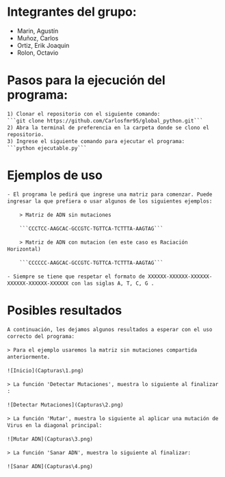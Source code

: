 # Integrantes del grupo: 

- Marin, Agustín
- Muñoz, Carlos
- Ortiz, Erik Joaquin 
- Rolon, Octavio

# Pasos para la ejecución del programa:

    1) Clonar el repositorio con el siguiente comando:
    ```git clone https://github.com/Carlosfmr95/global_python.git```
    2) Abra la terminal de preferencia en la carpeta donde se clono el repositorio.
    3) Ingrese el siguiente comando para ejecutar el programa:
    ```python ejecutable.py```

# Ejemplos de uso

    - El programa le pedirá que ingrese una matriz para comenzar. Puede ingresar la que prefiera o usar algunos de los siguientes ejemplos:

        > Matriz de ADN sin mutaciones

        ```CCCTCC-AAGCAC-GCCGTC-TGTTCA-TCTTTA-AAGTAG```

        > Matriz de ADN con mutacion (en este caso es Raciación Horizontal)

        ```CCCCCC-AAGCAC-GCCGTC-TGTTCA-TCTTTA-AAGTAG``` 
    
    - Siempre se tiene que respetar el formato de XXXXXX-XXXXXX-XXXXXX-XXXXXX-XXXXXX-XXXXXX con las siglas A, T, C, G .

# Posibles resultados 

    A continuación, les dejamos algunos resultados a esperar con el uso correcto del programa: 

    > Para el ejemplo usaremos la matriz sin mutaciones compartida anteriormente.
    
    ![Inicio](Capturas\1.png)

    > La función 'Detectar Mutaciones', muestra lo siguiente al finalizar :
    
    ![Detectar Mutaciones](Capturas\2.png)

    > La función 'Mutar', muestra lo siguiente al aplicar una mutación de Virus en la diagonal principal:
    
    ![Mutar ADN](Capturas\3.png)

    > La función 'Sanar ADN', muestra lo siguiente al finalizar:
    
    ![Sanar ADN](Capturas\4.png)